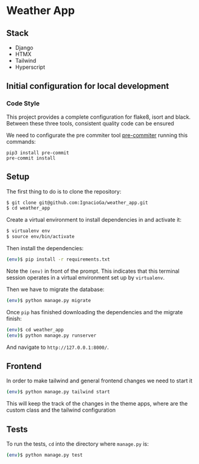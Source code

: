 # Weather App

## Stack

- Django
- HTMX
- Tailwind
- Hyperscript

## Initial configuration for local development

### Code Style

This project provides a complete configuration for flake8, isort and black. Between these three tools, consistent quality code can be ensured

We need to configurate the pre commiter tool [pre-commiter](https://pre-commit.com/) running this commands:

```
pip3 install pre-commit
pre-commit install
```

## Setup

The first thing to do is to clone the repository:

```sh
$ git clone git@github.com:IgnacioGa/weather_app.git
$ cd weather_app
```

Create a virtual environment to install dependencies in and activate it:

```sh
$ virtualenv env
$ source env/bin/activate
```

Then install the dependencies:

```sh
(env)$ pip install -r requirements.txt
```
Note the `(env)` in front of the prompt. This indicates that this terminal
session operates in a virtual environment set up by `virtualenv`.

Then we have to migrate the database:

```sh
(env)$ python manage.py migrate
```

Once `pip` has finished downloading the dependencies and the migrate finish:
```sh
(env)$ cd weather_app
(env)$ python manage.py runserver
```
And navigate to `http://127.0.0.1:8000/`.

## Frontend

In order to make tailwind and general frontend changes we need to start it

```sh
(env)$ python manage.py tailwind start
```

This will keep the track of the changes in the theme apps, where are the custom class and the tailwind configuration

## Tests

To run the tests, `cd` into the directory where `manage.py` is:
```sh
(env)$ python manage.py test
```